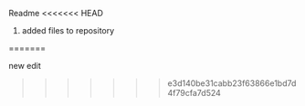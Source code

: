 Readme
<<<<<<< HEAD
	
1. added files to repository

=======

new edit
>>>>>>> e3d140be31cabb23f63866e1bd7d4f79cfa7d524

